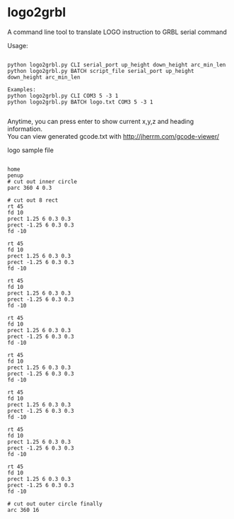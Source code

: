 # logo2grbl
A command line tool to translate LOGO instruction to GRBL serial command

Usage:<br>
<pre><code>
python logo2grbl.py CLI serial_port up_height down_height arc_min_len
python logo2grbl.py BATCH script_file serial_port up_height down_height arc_min_len

Examples:
python logo2grbl.py CLI COM3 5 -3 1
python logo2grbl.py BATCH logo.txt COM3 5 -3 1

</code></pre>

Anytime, you can press enter to show current x,y,z and heading information.<br>
You can view generated gcode.txt with http://jherrm.com/gcode-viewer/


logo sample file
<pre><code>
home
penup
# cut out inner circle
parc 360 4 0.3

# cut out 8 rect
rt 45
fd 10
prect 1.25 6 0.3 0.3
prect -1.25 6 0.3 0.3
fd -10

rt 45
fd 10
prect 1.25 6 0.3 0.3
prect -1.25 6 0.3 0.3
fd -10

rt 45
fd 10
prect 1.25 6 0.3 0.3
prect -1.25 6 0.3 0.3
fd -10

rt 45
fd 10
prect 1.25 6 0.3 0.3
prect -1.25 6 0.3 0.3
fd -10

rt 45
fd 10
prect 1.25 6 0.3 0.3
prect -1.25 6 0.3 0.3
fd -10

rt 45
fd 10
prect 1.25 6 0.3 0.3
prect -1.25 6 0.3 0.3
fd -10

rt 45
fd 10
prect 1.25 6 0.3 0.3
prect -1.25 6 0.3 0.3
fd -10

rt 45
fd 10
prect 1.25 6 0.3 0.3
prect -1.25 6 0.3 0.3
fd -10

# cut out outer circle finally
arc 360 16
</code></pre>
